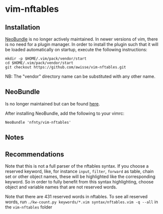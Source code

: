 # vim-nftables

## Installation

[NeoBundle](#neobundle) is no longer actively maintained. In newer versions of vim, there 
is no need for a plugin manager. In order to install the plugin such that it
will be loaded automatically on startup, execute the following instructions:

```
mkdir -p $HOME/.vim/pack/vendor/start
cd $HOME/.vim/pack/vendor/start
git checkout https://github.com/awisse/vim-nftables.git
```

NB: The "vendor" directory name can be substituted with any other name.

## NeoBundle

Is no longer maintained but can be found [here](https://github.com/Shougo/neobundle.vim).

After installing NeoBundle, add the following to your vimrc:

```vim
NeoBundle 'nfnty/vim-nftables'
```

## Notes

## Recommendations

Note that this is not a full parser of the nftables syntax. If you choose a 
reserved keyword, like, for instance `input`, `filter`, `forward` 
as table, chain set or other object names, these will be highlighted like the 
corresponding keyword. So in order to fully benefit from this syntax 
highlighting, choose object and variable names that are not reserved words. 

Note that there are 431 reserved words in nftables. To see all reserved words,
run `./kw-count.py keywords/*.vim syntax/nftables.vim -q --all` in the
`vim-nftables` folder
